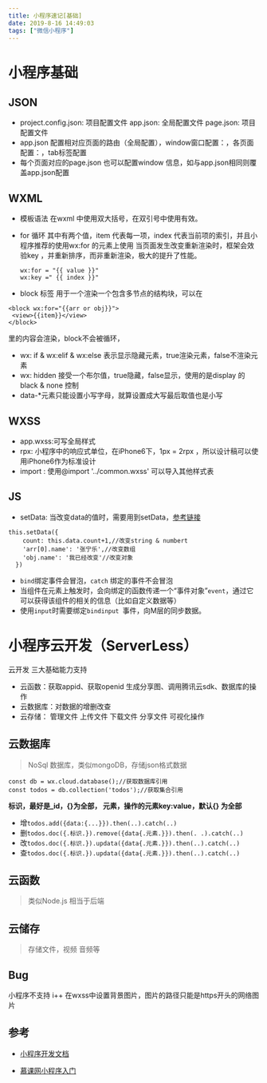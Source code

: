 ```yaml
---
title: 小程序速记[基础]
date: 2019-8-16 14:49:03
tags: ["微信小程序"]
---
```

# 小程序基础
## JSON

- project.config.json: 项目配置文件 app.json: 全局配置文件 page.json: 项目配置文件
- app.json 配置相对应页面的路由（全局配置），window窗口配置：，各页面配置：，tab标签配置
- 每个页面对应的page.json 也可以配置window 信息，如与app.json相同则覆盖app.json配置

## WXML

- 模板语法 在wxml 中使用双大括号，在双引号中使用有效。
- for 循环
 其中有两个值，item 代表每一项，index 代表当前项的索引，并且小程序推荐的使用wx:for 的元素上使用
  当页面发生改变重新渲染时，框架会效验key ，并重新排序，而非重新渲染，极大的提升了性能。
  ```
  wx:for = "{{ value }}" 
  wx:key =" {{ index }}"
  ```

- block 标签 用于一个渲染一个包含多节点的结构块，可以在
```
<block wx:for="{{arr or obj}}">
 <view>{{item}}</view>
</block>
```
里的内容会渲染，block不会被循环，
- wx: if & wx:elif & wx:else 表示显示隐藏元素，true渲染元素，false不渲染元素
- wx: hidden 接受一个布尔值，true隐藏，false显示，使用的是display 的black & none 控制
- data-*元素只能设置小写字母，就算设置成大写最后取值也是小写

## WXSS

- app.wxss:可写全局样式
- rpx: 小程序中的响应式单位，在iPhone6下，1px = 2rpx ，所以设计稿可以使用iPhone6作为标准设计
- import : 使用@import '../common.wxss' 可以导入其他样式表

## JS
- setData: 当改变data的值时，需要用到setData，[参考链接](https://blog.csdn.net/qq_42817227/article/details/84834210)

```
this.setData({
    count: this.data.count+1,//改变string & numbert
    'arr[0].name': '张宁乐',//改变数组
    'obj.name': '我已经改变'//改变对象
  })
```

- `bind`绑定事件会冒泡，`catch` 绑定的事件不会冒泡
- 当组件在元素上触发时，会向绑定的函数传递一个“事件对象”`event`，通过它可以获得该组件的相关的信息（比如自定义数据等）
- 使用`input`时需要绑定`bindinput `事件，向M层的同步数据。

# 小程序云开发（ServerLess）

云开发  三大基础能力支持
- 云函数：获取appid、获取openid 生成分享图、调用腾讯云sdk、数据库的操作
- 云数据库：对数据的增删改查
- 云存储： 管理文件 上传文件 下载文件 分享文件  可视化操作

## 云数据库

>NoSql 数据库，类似mongoDB，存储json格式数据
```
const db = wx.cloud.database();//获取数据库引用
const todos = db.collection('todos');//获取集合引用
```
**标识，最好是_id，{}为全部， 元素，操作的元素key:value，默认{} 为全部**
- 增`todos.add({data:{...}}).then(..).catch(..)`
- 删`todos.doc({.标识.}).remove({data{.元素.}}).then(. .).catch(..)`
- 改`todos.doc({.标识.}).updata({data{.元素.}}).then(..).catch(..)`
- 查`todos.doc({.标识.}).updata({data{.元素.}}).then(..).catch(..)`

  
## 云函数

> 类似Node.js 相当于后端

## 云储存

> 存储文件，视频 音频等

## Bug

小程序不支持 i++
在wxss中设置背景图片，图片的路径只能是https开头的网络图片
## 参考

- [小程序开发文档](https://developers.weixin.qq.com/miniprogram/dev/framework/)

- [慕课网小程序入门](https://developers.weixin.qq.com/miniprogram/dev/framework/)
